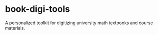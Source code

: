 # book-digi-tools
A personalized toolkit for digitizing university math textbooks and course materials.
